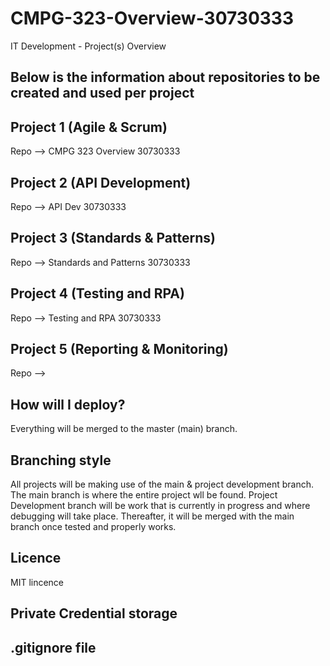 # CMPG-323-Overview-30730333
IT Development - Project(s) Overview

## Below is the information about repositories to be created and used per project


## Project 1 (Agile & Scrum)
  Repo --> CMPG 323 Overview 30730333
  
## Project 2 (API Development)
  Repo --> API Dev 30730333
  
## Project 3 (Standards & Patterns)
  Repo --> Standards and Patterns 30730333
  
 ## Project 4 (Testing and RPA)
  Repo --> Testing and RPA 30730333
  
 ## Project 5 (Reporting & Monitoring)
  Repo -->
  
  
  ## How will I deploy?
  Everything will be merged to the master (main) branch.
  
  ## Branching style
  All projects will be making use of the main & project development branch. The main branch is where the entire project wll be found. Project Development branch will      be   work that is currently in progress and where debugging will take place. Thereafter, it will be merged with the main branch once tested and properly works.
  
  ## Licence
  MIT lincence 
  
  ## Private Credential storage
  
  ## .gitignore file 
 
